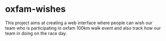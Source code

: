 # oxfam-wishes
This project aims at creating a web interface where people can wish our team who is participating in oxfam 100km walk event and also track how our team in doing on the race day.
